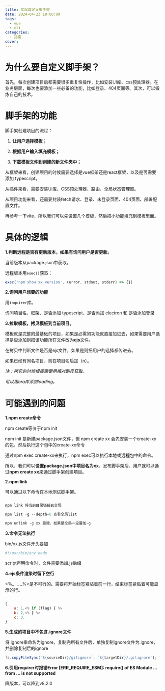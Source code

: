 ```yaml
---
title: 实现自定义脚手架
date: 2024-04-23 10:00:00
tags:
  - vue
  - cli
categories:
  - 指南
cover: 
---
```

# 为什么要自定义脚手架？

首先，每次创建项目后都需要很多重复性操作，比如安装UI库、css预处理器。在业务层面，每次也要添加一些必备的功能，比如登录、404页面等。其次，可以锻炼自己的技术。

# 脚手架的功能

脚手架创建项目的流程：

1. **让用户选择模板；**

1. **根据用户输入填充模板；**

1. **下载模板文件到创建的新文件夹中；**

从框架来看，创建项目的时候需要选择是vue框架还是react框架，以及是否需要添加 typescript。

从插件来看，需要安装UI库、CSS预处理器、路由、全局状态管理器。

从项目功能来看，还需要封装fetch请求、登录、未登录页面、404页面、部署配置文件。

再参考一下vite，所以我们可以先设置几个模板，然后把小功能填充到模板里面。

# 具体的逻辑

**1.判断远程是否有更新版本，如果有询问用户是否更新。**

当前版本从package.json中获取。

远程版本用`exec()`获取：

```js
exec('npm show xx version', (error, stdout, stderr) => {})
```
**2.询问用户想要的功能**

用`inquirer`库。

询问项目名、框架、是否添加 typescript、是否添加 electron 和 是否添加登录

**3.拉取模板，拷贝模板到当前项目。**

模板就是完整的最基础的项目，如果是必需的功能就直接加进去，如果需要用户选择是否添加则把该功能所在文件改为**ejs**文件。

在拷贝中判断文件是否是ejs文件，如果是则把用户的选择都传进去。

如果已经有同名项目，则在项目名后加（n）。

*注：拷贝的时候模板需要用相对路径获取。*

*可以用ora库添加loading。*

# 可能遇到的问题

**1.npm create命令**

npm create等价于npm init

npm init 是新建package.json文件，但 npm create xx 会先安装一个create-xx的包，然后执行这个包中的create-xx命令

通过npm exec create-xx来执行，npm exec可以执行本地或远程包中的命令。

所以，我们可以**设置package.json中项目名为xx**，发布脚手架后，用户就可以通过**npm create xx**来通过脚手架创建项目。

**2.npm link**

可以通过以下命令在本地测试脚手架。
```js

npm link 将当前目录链接到全局

npm list -g --depth=0 查看全局list

npm unlink -g xx 删除，如果是全局一定要加-g

```
**3.命令无法执行**

bin/xx.js文件开头要加
```js
#!/usr/bin/env node

```
script声明命令时，文件需要添加.js后缀

**4.ejs条件渲染时留下空行**

<%_ ... _%>是不可行的。需要将开始标签紧贴着前一行，结束标签紧贴着可能显示的行。
```js

{
    a: 1,<% if (flag) { %> 
    b: 2,<% } %> 
    c: 3, 
}
```
**5.生成的项目中不包含.ignore文件**

将.ignore重命名为ignore，复制完所有文件后，单独复制ignore文件为.ignore，并删除复制后的ignore
```js
fs.copyFileSync(`${sourceDir}/gitignore`, `${targetDir}/.gitignore`); fs.unlinkSync(`${targetDir}/gitignore`);
```

**6.引用requirer时报错Error [ERR_REQUIRE_ESM]: require() of ES Module ... from ... is not supported**

降版本，可以降到v8.2.0
